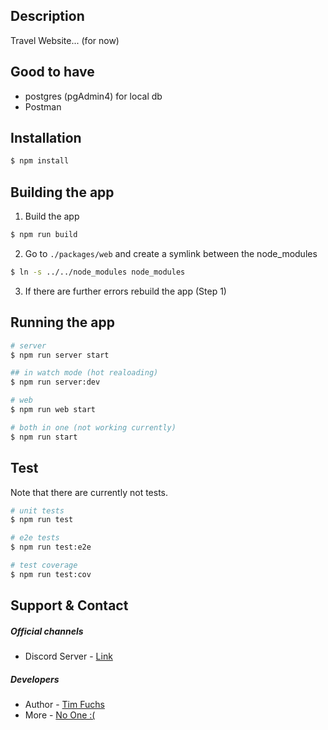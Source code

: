 ## Description

Travel Website... (for now)

## Good to have
- postgres (pgAdmin4) for local db
- Postman

## Installation

```bash
$ npm install
```

## Building the app
1. Build the app
```bash
$ npm run build
```

2. Go to `./packages/web` and create a symlink between the node_modules
```bash
$ ln -s ../../node_modules node_modules  
```

3. If there are further errors rebuild the app (Step 1)

## Running the app

```bash
# server
$ npm run server start

## in watch mode (hot realoading)
$ npm run server:dev

# web
$ npm run web start

# both in one (not working currently)
$ npm run start
```

## Test
Note that there are currently not tests.
```bash
# unit tests
$ npm run test

# e2e tests
$ npm run test:e2e

# test coverage
$ npm run test:cov
```

## Support & Contact
##### Official channels
- Discord Server - [Link](https://discord.gg/f3wWhnH2Hy)

##### Developers
- Author - [Tim Fuchs](https://github.com/FixFaxt)
- More - [No One :(]()

